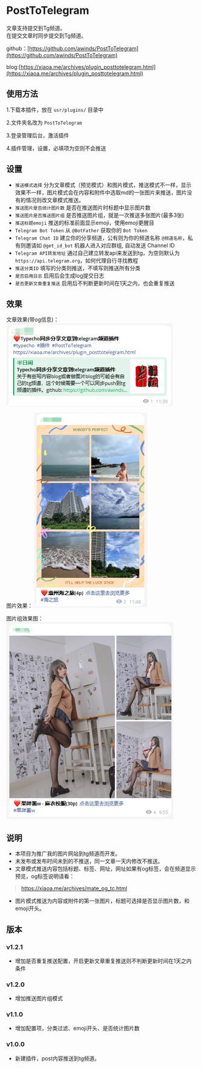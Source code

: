# PostToTelegram

文章支持提交到Tg频道。  
在提交文章时同步提交到Tg频道。  
 
github：[https://github.com/awinds/PostToTelegram](https://github.com/awinds/PostToTelegram) 

blog:[https://xiaoa.me/archives/plugin_posttotelegram.html](https://xiaoa.me/archives/plugin_posttotelegram.html)

## 使用方法  

1.下载本插件，放在 `usr/plugins/` 目录中

2.文件夹名改为 `PostToTelegram`

3.登录管理后台，激活插件

4.插件管理，设置，必填项为空则不会推送

## 设置

+ `推送模式选择` 分为文章模式（预览模式）和图片模式，推送模式不一样，显示效果不一样，图片模式会在内容和附件中选取md的一张图片来推送，图片没有的情况则改文章模式推送。
+ `推送图片是否统计图片数` 是否在推送图片时标题中显示图片数
+ `推送图片是否推送图片组` 是否推送图片组，就是一次推送多张图片(最多3张)
+ `推送标题emoji` 推送的标准前面显示emoji，使用emoji更醒目
+ `Telegram Bot Token` 从 `@BotFather` 获取你的 `Bot Token`
+ `Telegram Chat ID` 建立你的分享频道，公有则为你的频道名称 `@频道名称`，私有则邀请如 `@get_id_bot` 机器人进入对应群组, 自动发送 Channel ID
+ `Telegram API转发地址` 通过自己建立转发api来发送到tg，为空则默认为`https://api.telegram.org`，如何代理自行寻找教程
+ `推送分类ID` 填写的分类则推送，不填写则推送所有分类
+ `是否启用日志` 启用后会生成log提交日志
+ `是否更新文章重复推送` 启用后不判断更新时间在1天之内，也会重复推送

## 效果

文章效果(带og信息)：
![article_demo](https://raw.githubusercontent.com/awinds/PostToTelegram/main/article_demo.png)

图片效果：
![image_demo](https://raw.githubusercontent.com/awinds/PostToTelegram/main/image_demo.png)

图片组效果图：
![media_demo](https://raw.githubusercontent.com/awinds/PostToTelegram/main/media_demo.png)

## 说明
- 本项目为推广我的图片网站到tg频道而开发。
- 未发布或发布时间未到的不推送，同一文章一天内修改不推送。
- 文章模式推送内容包括标题、标签、网址，网址如果有og标签，会在频道显示预览，og标签说明请看：
> https://xiaoa.me/archives/mate_og_tc.html
- 图片模式推送为内容或附件的第一张图片，标题可选择是否显示图片数，和emoji开头。

## 版本
### v1.2.1
- 增加是否重复推送配置，开启更新文章重复推送则不判断更新时间在1天之内条件

### v1.2.0
- 增加推送图片组模式

### v1.1.0
- 增加配置项，分类过滤、emoji开头、是否统计图片数

### v1.0.0
- 新建插件，post内容推送到tg频道。
